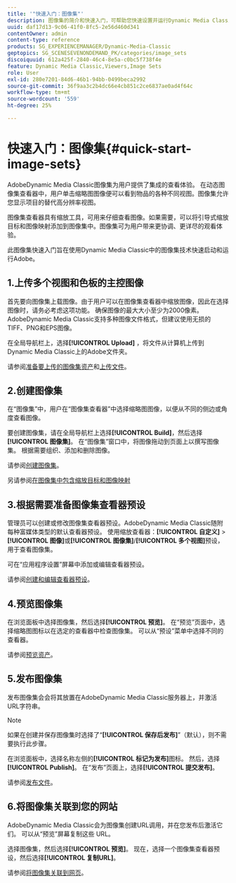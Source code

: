 ```yaml
---
title: '"快速入门：图像集"'
description: 图像集的简介和快速入门，可帮助您快速设置并运行Dynamic Media Classic中的图像集技术Adobe。
uuid: daf17d13-9c06-41f0-8fc5-2e56d460d341
contentOwner: admin
content-type: reference
products: SG_EXPERIENCEMANAGER/Dynamic-Media-Classic
geptopics: SG_SCENESEVENONDEMAND_PK/categories/image_sets
discoiquuid: 612a425f-2840-46c4-8e5a-c0bc5f738f4e
feature: Dynamic Media Classic,Viewers,Image Sets
role: User
exl-id: 280e7201-84d6-46b1-94bb-0499beca2992
source-git-commit: 36f9aa3c2b4dc66e4cb851c2ce6837ae0ad4f64c
workflow-type: tm+mt
source-wordcount: '559'
ht-degree: 25%

---
```


# 快速入门：图像集{#quick-start-image-sets}

AdobeDynamic Media Classic图像集为用户提供了集成的查看体验。 在动态图像集查看器中，用户单击缩略图图像便可以看到物品的各种不同视图。图像集允许您显示项目的替代高分辨率视图。

图像集查看器具有缩放工具，可用来仔细查看图像。如果需要，可以将引导式缩放目标和图像映射添加到图像集中。图像集可为用户带来更协调、更详尽的观看体验。

此图像集快速入门旨在使用Dynamic Media Classic中的图像集技术快速启动和运行Adobe。

## 1.上传多个视图和色板的主控图像

首先要向图像集上载图像。由于用户可以在图像集查看器中缩放图像，因此在选择图像时，请务必考虑这项功能。 确保图像的最大大小至少为2000像素。 AdobeDynamic Media Classic支持多种图像文件格式，但建议使用无损的TIFF、PNG和EPS图像。

在全局导航栏上，选择&#x200B;**[!UICONTROL Upload]** ，将文件从计算机上传到Dynamic Media Classic上的Adobe文件夹。

请参阅[准备要上传的图像集资产](preparing-image-set-assets-upload.md#preparing-image-set-assets-for-upload)和[上传文件](uploading-files.md#uploading-your-files)。

## 2.创建图像集

在“图像集”中，用户在“图像集查看器”中选择缩略图图像，以便从不同的侧边或角度查看图像。

要创建图像集，请在全局导航栏上选择&#x200B;**[!UICONTROL Build]**，然后选择&#x200B;**[!UICONTROL 图像集]**。 在“图像集”窗口中，将图像拖动到页面上以撰写图像集。 根据需要组织、添加和删除图像。

请参阅[创建图像集](creating-image-set.md#creating-an-image-set)。

另请参阅[在图像集中包含缩放目标和图像映射](/help/including-zoom-targets-image-maps-image-sets.md)

## 3.根据需要准备图像集查看器预设

管理员可以创建或修改图像集查看器预设。AdobeDynamic Media Classic随附每种富媒体类型的默认查看器预设。 使用缩放查看器：**[!UICONTROL 自定义]** > **[!UICONTROL 图像]**&#x200B;或&#x200B;**[!UICONTROL 图像集]**/**[!UICONTROL 多个视图]**&#x200B;预设，用于查看图像集。

可在“应用程序设置”屏幕中添加或编辑查看器预设。

请参阅[创建和编辑查看器预设](application-setup.md#adding-and-editing-viewer-presets)。

## 4.预览图像集

在浏览面板中选择图像集，然后选择&#x200B;**[!UICONTROL 预览]**。 在“预览”页面中，选择缩略图图标以在选定的查看器中检查图像集。 可以从“预设”菜单中选择不同的查看器。

请参阅[预览资产](previewing-asset.md#previewing-an-asset)。

## 5.发布图像集

发布图像集会会将其放置在AdobeDynamic Media Classic服务器上，并激活URL字符串。

>[!NOTE]
>
>如果在创建并保存图像集时选择了“**[!UICONTROL 保存后发布]**”（默认），则不需要执行此步骤。

在浏览面板中，选择名称左侧的&#x200B;**[!UICONTROL 标记为发布]**&#x200B;图标。 然后，选择&#x200B;**[!UICONTROL Publish]**。 在“发布”页面上，选择&#x200B;**[!UICONTROL 提交发布]**。

请参阅[发布文件](publishing-files.md#publishing-files)。

## 6.将图像集关联到您的网站

AdobeDynamic Media Classic会为图像集创建URL调用，并在您发布后激活它们。 可以从“预览”屏幕复制这些 URL。

选择图像集，然后选择&#x200B;**[!UICONTROL 预览]**。 现在，选择一个图像集查看器预设，然后选择&#x200B;**[!UICONTROL 复制URL]**。

请参阅[将图像集关联到网页](linking-image-set-web-page.md#linking-an-image-set-to-a-web-page)。
